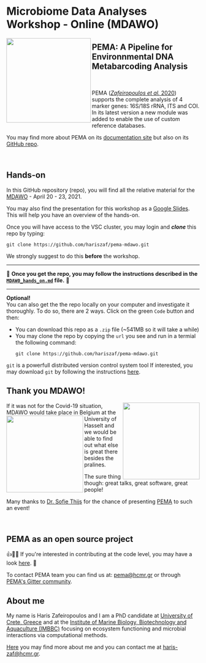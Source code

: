# Microbiome Data Analyses Workshop - Online (MDAWO)


<img src="https://camo.githubusercontent.com/762c1129f266494bbbb3faff3d673040cf7b1f19d45c6e13f49b08de12f5116a/68747470733a2f2f692e70617374652e706963732f38373031383966616466363638613935386338616163383366333865373939632e706e67" width= 220px; align="left"  />

## PEMA: A Pipeline for Environnmental DNA Metabarcoding Analysis 

<br/>

PEMA ([*Zafeiropoulos et al.* 2020](https://academic.oup.com/gigascience/article/9/3/giaa022/5803335))
supports the complete analysis of 4 marker genes: 16S/18S rRNA, ITS and COI.
In its latest version a new module was added to enable the use of custom reference databases. 

You may find more about PEMA on its [documentation site](http://pema.hcmr.gr/)
but also on its [GitHub repo](https://github.com/hariszaf/pema). 


<br/>

## Hands-on 


In this GitHub repository (repo), you will find all the relative material for the [MDAWO](https://mdawo.meetinghand.com/) - April 20 - 23, 2021.

You may also find the presentation for this workshop as a [Google Slides](https://docs.google.com/presentation/d/1wTDkCBEC8MkQDr6efGE0xsluO87GB-5thnMGIdNb_tY/edit?usp=sharing).
This will help you have an overview of the hands-on.

Once you will have access to the VSC cluster, you may login and ***clone*** this repo by typing:

```
git clone https://github.com/hariszaf/pema-mdawo.git
```  

We strongly suggest to do this  **before** the workshop. 

-----------------------
💯
**Once you get the repo, you may follow the instructions described 
in the [`MDAW0_hands_on.md`](https://github.com/hariszaf/pema-mdawo/blob/main/MDWAO_hands_on.md) file.** 
💯

-----------------------



**Optional!**<br/>
You can also get the the repo locally on your computer and investigate it thoroughly. 
To do so, there are 2 ways. 
Click on the green `Code` button and then: 
* You can download this repo as a `.zip` file (~541MB so it will take a while)
* You may clone the repo by copying the `url` you see and run in a termial the following command:
   ```
   git clone https://github.com/hariszaf/pema-mdawo.git
   ```  

`git` is a powerfull distributed version control system tool
If interested, you may download `git` by following the instructions 
[here](https://www.atlassian.com/git/tutorials/install-git). 



## Thank you MDAWO! 
<img src="https://static6.depositphotos.com/1003580/615/i/600/depositphotos_6150624-stock-photo-kid-with-chocolate.jpg" width= 200px;  align="right">
If it was not for the Covid-19 situation, MDAWO would take place in Belgium at the University 
<img src="https://liquorcity.co.za/images/thumbs/0001838_stella-artois-nrb-6-x-330ml_600.jpeg"
width = 200px; align="left">
of Hasselt and we would be able to find out what else is great there besides the pralines. 

The sure thing though: great talks, great software, great people!  

Many thanks to [Dr. Sofie Thijs](https://www.linkedin.com/in/sofiethijs/?originalSubdomain=be) for the chance of presenting 
[PEMA](http://pema.hcmr.gr/) to such an event! 

<br/>

## PEMA as an open source project

👍🥳💯
If you're interested in contributing at the code level, you may have a look [here](https://github.com/hariszaf/pema/blob/master/CONTRIBUTING.md).
💯


To contact PEMA team you can find us at: 
pema@hcmr.gr or through [PEMA's Gitter community](https://gitter.im/pema-helpdesk/community).




## About me
My name is Haris Zafeiropoulos and I am a PhD candidate at [University of Crete, Greece](http://biology.uoc.gr/) and at the [Institute of Marine Biology, Biotechnology and Aquaculture (IMBBC)](https://imbbc.hcmr.gr/) focusing on ecosystem functioning and microbial interactions via computational methods.

[Here](https://hariszaf.github.io/) you may find more about me and you can contact me at
haris-zaf@hcmr.gr.
